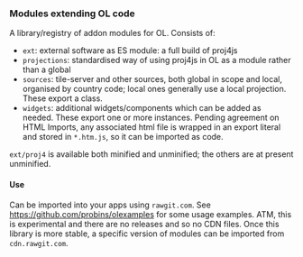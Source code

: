 ### Modules extending OL code

A library/registry of addon modules for OL. Consists of:
* `ext`: external software as ES module: a full build of proj4js
* `projections`: standardised way of using proj4js in OL as a module rather than a global
* `sources`: tile-server and other sources, both global in scope and local, organised by country code; local ones generally use a local projection. These export a class.
* `widgets`: additional widgets/components which can be added as needed. These export one or more instances. Pending agreement on HTML Imports, any associated html file is wrapped in an export literal and stored in `*.htm.js`, so it can be imported as code.

`ext/proj4` is available both minified and unminified; the others are at present unminified. 

#### Use
Can be imported into your apps using `rawgit.com`. See https://github.com/probins/olexamples for some usage examples. ATM, this is experimental and there are no releases and so no CDN files. Once this library is more stable, a specific version of modules can be imported from `cdn.rawgit.com`.